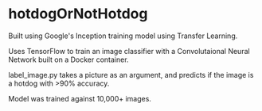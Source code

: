 # hotdogOrNotHotdog

Built using Google's Inception training model using Transfer Learning.

Uses TensorFlow to train an image classifier with a Convolutaional Neural Network built on a Docker container.

label_image.py takes a picture as an argument, and predicts if the image is a hotdog with >90% accuracy. 

Model was trained against 10,000+ images.
